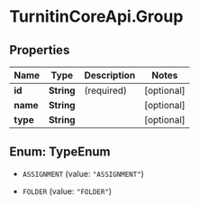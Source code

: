 # TurnitinCoreApi.Group

## Properties

Name | Type | Description | Notes
------------ | ------------- | ------------- | -------------
**id** | **String** | (required)  | [optional] 
**name** | **String** |  | [optional] 
**type** | **String** |  | [optional] 



## Enum: TypeEnum


* `ASSIGNMENT` (value: `"ASSIGNMENT"`)

* `FOLDER` (value: `"FOLDER"`)




